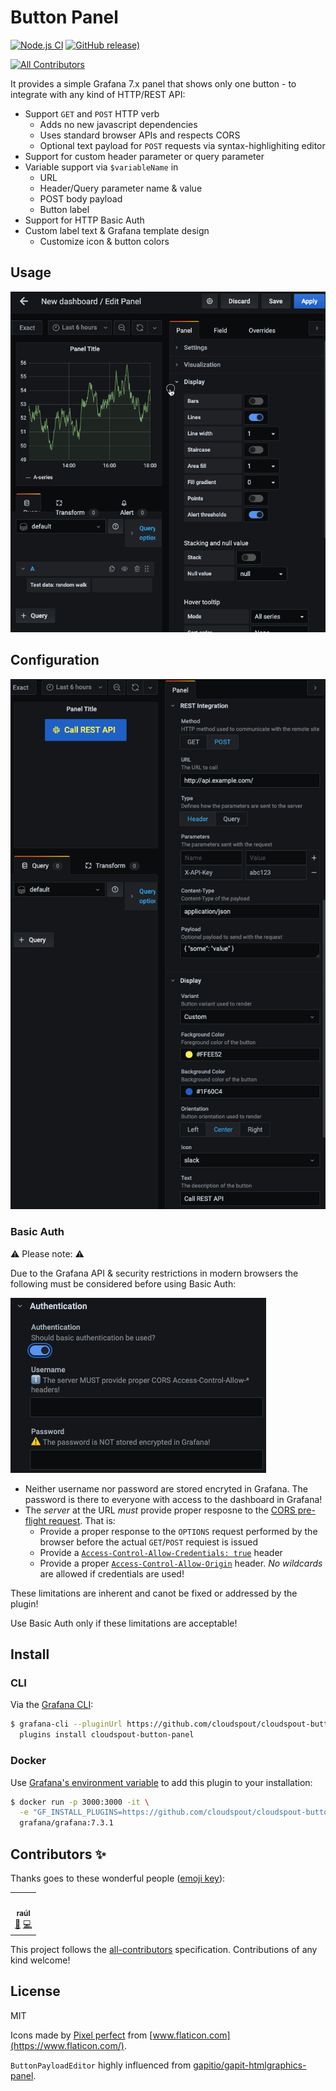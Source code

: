 # Button Panel
[![Node.js CI](https://github.com/cloudspout/cloudspout-button-panel/workflows/Node.js%20CI/badge.svg)](https://github.com/cloudspout/cloudspout-button-panel/actions?query=workflow%3A%22Node.js+CI%22)
[![GitHub release)](https://img.shields.io/github/v/release/cloudspout/cloudspout-button-panel)](https://github.com/cloudspout/cloudspout-button-panel/releases)
<!-- ALL-CONTRIBUTORS-BADGE:START - Do not remove or modify this section -->
[![All Contributors](https://img.shields.io/badge/all_contributors-1-orange.svg?style=flat-square)](#contributors-)
<!-- ALL-CONTRIBUTORS-BADGE:END -->

It provides a simple Grafana 7.x panel that shows only one button - to integrate with any kind of HTTP/REST API:
* Support `GET` and `POST` HTTP verb
    * Adds no new javascript dependencies
    * Uses standard browser APIs and respects CORS
    * Optional text payload for `POST` requests via syntax-highlighiting editor
* Support for custom header parameter or query parameter
* Variable support via `$variableName` in
    * URL
    * Header/Query parameter name & value
    * POST body payload
    * Button label
* Support for HTTP Basic Auth
* Custom label text & Grafana template design
    * Customize icon & button colors

## Usage

![Screencast](https://github.com/cloudspout/cloudspout-button-panel/raw/main/img/screencast.gif)

## Configuration

![Screenshot](https://github.com/cloudspout/cloudspout-button-panel/raw/main/src/img/screenshot.png)

### Basic Auth
⚠️ Please note: ⚠️

Due to the Grafana API & security restrictions in modern browsers the following must be considered before using Basic Auth:

![Basic Auth Configuration](https://github.com/cloudspout/cloudspout-button-panel/raw/main/img/authentication.png)

* Neither username nor password are stored encryted in Grafana. 
  The password is there to everyone with access to the dashboard in Grafana! 
* The *server* at the URL _must_ provide proper resposne to the [CORS pre-flight request](https://developer.mozilla.org/en-US/docs/Glossary/Preflight_request). That is:
    * Provide a proper response to the `OPTIONS` request performed by the browser before the actual `GET`/`POST` requiest is issued
    * Provide a [`Access-Control-Allow-Credentials: true`](https://developer.mozilla.org/en-US/docs/Web/HTTP/Headers/Access-Control-Allow-Credentials) header 
    * Provide a proper [`Access-Control-Allow-Origin`](https://developer.mozilla.org/en-US/docs/Web/HTTP/Headers/Access-Control-Allow-Origin) header.
      _No wildcards_ are allowed if credentials are used!

These limitations are inherent and canot be fixed or addressed by the plugin!

Use Basic Auth only if these limitations are acceptable!

## Install

### CLI

Via the [Grafana CLI](https://grafana.com/docs/grafana/latest/administration/cli/):

```BASH
$ grafana-cli --pluginUrl https://github.com/cloudspout/cloudspout-button-panel/releases/download/7.0.23/cloudspout-button-panel.zip \
  plugins install cloudspout-button-panel
```

### Docker

Use [Grafana's environment variable](https://grafana.com/docs/grafana/latest/installation/docker/#build-and-run-a-docker-image-with-pre-installed-plugins) to add this plugin to your installation:

```BASH
$ docker run -p 3000:3000 -it \
  -e "GF_INSTALL_PLUGINS=https://github.com/cloudspout/cloudspout-button-panel/releases/download/7.0.23/cloudspout-button-panel.zip;cloudspout-button-panel" \
  grafana/grafana:7.3.1
```

## Contributors ✨

Thanks goes to these wonderful people ([emoji key](https://allcontributors.org/docs/en/emoji-key)):

<!-- ALL-CONTRIBUTORS-LIST:START - Do not remove or modify this section -->
<!-- prettier-ignore-start -->
<!-- markdownlint-disable -->
<table>
  <tr>
    <td align="center"><a href="https://github.com/raulsperoni"><img src="https://avatars1.githubusercontent.com/u/8474238?v=4" width="100px;" alt=""/><br /><sub><b>raúl</b></sub></a><br /><a href="#ideas-raulsperoni" title="Ideas, Planning, & Feedback">🤔</a> <a href="https://github.com/cloudspout/cloudspout-button-panel/commits?author=raulsperoni" title="Code">💻</a></td>
  </tr>
</table>

<!-- markdownlint-enable -->
<!-- prettier-ignore-end -->
<!-- ALL-CONTRIBUTORS-LIST:END -->

This project follows the [all-contributors](https://github.com/all-contributors/all-contributors) specification. Contributions of any kind welcome!

## License

MIT

Icons made by [Pixel perfect](https://www.flaticon.com/authors/pixel-perfect) from [www.flaticon.com](https://www.flaticon.com/).

`ButtonPayloadEditor` highly influenced from [gapitio/gapit-htmlgraphics-panel](https://github.com/gapitio/gapit-htmlgraphics-panel).
